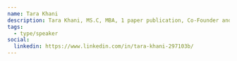 ```yaml
---
name: Tara Khani
description: Tara Khani, MS.C, MBA, 1 paper publication, Co-Founder and CEO of Edge AI Innovations with 14 years experience as engineering lead and enterprise sales director at Keyence, Mitutoyo, Ansys/Synopsys and SOTI.
tags:
  - type/speaker
social:
  linkedin: https://www.linkedin.com/in/tara-khani-297103b/
---
```

